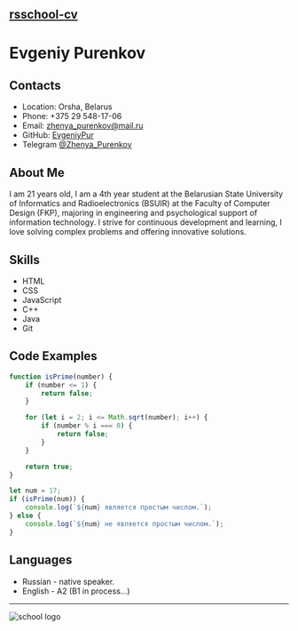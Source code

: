 
## [rsschool-cv]()

# Evgeniy Purenkov

## Contacts
* Location: Orsha, Belarus
* Phone: +375 29 548-17-06
* Email: zhenya_purenkov@mail.ru
* GitHub: [EvgeniyPur](https://github.com/EvgeniyPur)
* Telegram [@Zhenya_Purenkov](https://t.me/Zhenya_purenkov)

## About Me
I am 21 years old, I am a 4th year student at the Belarusian State University of Informatics and Radioelectronics (BSUIR) at the Faculty of Computer Design (FKP), majoring in engineering and psychological support of information technology. I strive for continuous development and learning, I love solving complex problems and offering innovative solutions.

## Skills
* HTML
* CSS
* JavaScript
* C++
* Java
* Git
  
## Code Examples
~~~javascript
function isPrime(number) {
    if (number <= 1) {
        return false;
    }

    for (let i = 2; i <= Math.sqrt(number); i++) {
        if (number % i === 0) {
            return false;
        }
    }

    return true;
}

let num = 17;
if (isPrime(num)) {
    console.log(`${num} является простым числом.`);
} else {
    console.log(`${num} не является простым числом.`);
}
~~~

## Languages
* Russian - native speaker.
* English - A2 (B1 in process…)

___
![school logo](https://raw.githubusercontent.com/rolling-scopes-school/rs.school-site/758a8c4678563a5d0560d74b354b34c69428cbfc/docs/images/rs_school_js.svg)